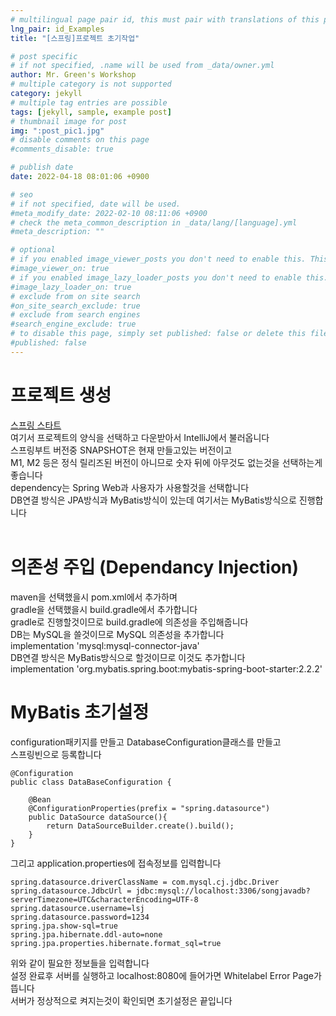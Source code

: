 ```yaml
---
# multilingual page pair id, this must pair with translations of this page. (This name must be unique)
lng_pair: id_Examples
title: "[스프링]프로젝트 초기작업"

# post specific
# if not specified, .name will be used from _data/owner.yml
author: Mr. Green's Workshop
# multiple category is not supported
category: jekyll
# multiple tag entries are possible
tags: [jekyll, sample, example post]
# thumbnail image for post
img: ":post_pic1.jpg"
# disable comments on this page
#comments_disable: true

# publish date
date: 2022-04-18 08:01:06 +0900

# seo
# if not specified, date will be used.
#meta_modify_date: 2022-02-10 08:11:06 +0900
# check the meta_common_description in _data/lang/[language].yml
#meta_description: ""

# optional
# if you enabled image_viewer_posts you don't need to enable this. This is only if image_viewer_posts = false
#image_viewer_on: true
# if you enabled image_lazy_loader_posts you don't need to enable this. This is only if image_lazy_loader_posts = false
#image_lazy_loader_on: true
# exclude from on site search
#on_site_search_exclude: true
# exclude from search engines
#search_engine_exclude: true
# to disable this page, simply set published: false or delete this file
#published: false
---
```


<!-- outline-start -->

<!-- outline-end -->

# 프로젝트 생성
[스프링 스타트](https://start.spring.io/)   
여기서 프로젝트의 양식을 선택하고 다운받아서 IntelliJ에서 불러옵니다   
스프링부트 버전중 SNAPSHOT은 현재 만들고있는 버전이고   
M1, M2 등은 정식 릴리즈된 버전이 아니므로 숫자 뒤에 아무것도 없는것을 선택하는게 좋습니다   
dependency는 Spring Web과 사용자가 사용할것을 선택합니다      
DB연결 방식은 JPA방식과 MyBatis방식이 있는데 여기서는 MyBatis방식으로 진행합니다<br/><br/>

# 의존성 주입 (Dependancy Injection)
maven을 선택했을시 pom.xml에서 추가하며   
gradle을 선택했을시 build.gradle에서 추가합니다   
gradle로 진행할것이므로 build.gradle에 의존성을 주입해줍니다   
DB는 MySQL을 쓸것이므로 MySQL 의존성을 추가합니다   
implementation 'mysql:mysql-connector-java'   
DB연결 방식은 MyBatis방식으로 할것이므로 이것도 추가합니다   
implementation 'org.mybatis.spring.boot:mybatis-spring-boot-starter:2.2.2'

# MyBatis 초기설정
configuration패키지를 만들고 DatabaseConfiguration클래스를 만들고   
스프링빈으로 등록합니다   
```
@Configuration
public class DataBaseConfiguration {

    @Bean
    @ConfigurationProperties(prefix = "spring.datasource")
    public DataSource dataSource(){
        return DataSourceBuilder.create().build();
    }
}   
```
그리고 application.properties에 접속정보를 입력합니다  
```
spring.datasource.driverClassName = com.mysql.cj.jdbc.Driver   
spring.datasource.JdbcUrl = jdbc:mysql://localhost:3306/songjavadb?serverTimezone=UTC&characterEncoding=UTF-8   
spring.datasource.username=lsj   
spring.datasource.password=1234   
spring.jpa.show-sql=true   
spring.jpa.hibernate.ddl-auto=none   
spring.jpa.properties.hibernate.format_sql=true    
```
위와 같이 필요한 정보들을 입력합니다  
설정 완료후 서버를 실행하고 localhost:8080에 들어가면 Whitelabel Error Page가 뜹니다   
서버가 정상적으로 켜지는것이 확인되면 초기설정은 끝입니다   

